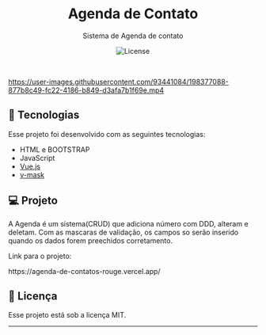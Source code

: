 <h1 align="center"> Agenda de Contato </h1>

<p align="center">
Sistema de Agenda de contato
</p>

  
<p align="center">
  <img alt="License" src="https://img.shields.io/static/v1?label=license&message=MIT&color=49AA26&labelColor=000000">
</p>

<br>

<p align="center">

https://user-images.githubusercontent.com/93441084/198377088-877b8c49-fc22-4186-b849-d3afa7b1f69e.mp4
</p>

## 🚀 Tecnologias

Esse projeto foi desenvolvido com as seguintes tecnologias:

- HTML e BOOTSTRAP
- JavaScript 
- [Vue.js]([https://vitejs.dev/](https://vuejs.org/))
- [v-mask]([https://imask.js.org](https://www.npmjs.com/package/v-mask))

## 💻 Projeto

A Agenda é um sistema(CRUD) que adiciona número com DDD, alteram e deletam. Com as mascaras de validação, os campos so serão inserido quando os dados forem preechidos corretamento.
<p>Link para o projeto:</p>https://agenda-de-contatos-rouge.vercel.app/


## :memo: Licença

Esse projeto está sob a licença MIT.

---
